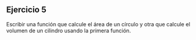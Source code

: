 ## Ejercicio 5

Escribir una función que calcule el área de un círculo y otra que calcule el volumen de un cilindro usando la primera función.
